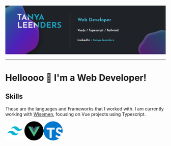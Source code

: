 ![Header](ressources/github-banner.jpg "Header")

---

# Helloooo 👋 I'm a Web Developer!

## Skills 
These are the languages and Frameworks that I worked with. I am currently working with [Wisemen](https://wisemen.digital/), focusing on Vue projects using Typescript. 

<div style='display: flex'>
<img src="ressources/tailwind.png" alt="Tailwind" width="60" inline>
<img src="ressources/vue.png" alt="VueJs" width="60" inline>
<img src="ressources/typescript.png" alt="TypeScript" width="60" inline>
</div>
